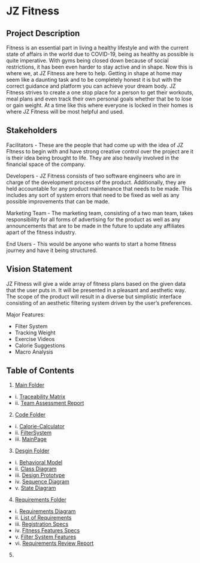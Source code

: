 # JZ Fitness
## Project Description

Fitness is an essential part in living a healthy lifestyle and with the current state of affairs in the world due to COVID-19, being as healthy as possible is quite imperative. With gyms being closed down because of social restrictions, it has been even harder to stay active and in shape. 
Now this is where we, at JZ Fitness are here to help. Getting in shape at home may seem like a daunting task and to be completely honest it is but with the correct guidance and platform you can achieve your dream body. JZ Fitness strives to create a one stop place for a person to get their workouts, meal plans and even track their own personal goals whether that be to lose or gain weight. At a time like this where everyone is locked in their homes is where JZ Fitness will be most helpful and used. 

## Stakeholders

Facilitators - These are the people that had come up with the idea of JZ FItness to begin with and have strong creative control over the project are it is their idea being brought to life. They are also heavily involved in the financial space of the company. 

Developers - JZ Fitness consists of  two software engineers who are in charge of the development process of the product. Additionally, they are held accountable for any product maintenance that needs to be made. This includes any sort of system errors that need to be fixed as well as any possible improvements that can be made. 

Marketing Team - The marketing team, consisting of a two man team, takes responsibility for all forms of advertising for the product as well as any announcements that are to be made in the future to update any affiliates apart of the fitness industry. 

End Users - This would be anyone who wants to start a home fitness journey and have it being structured.

## Vision Statement

JZ Fitness will give a wide array of fitness plans based on the given data that the user puts in. It will be presented in a pleasant and aesthetic way. The scope of the product will result in a diverse but simplistic interface consisting of an aesthetic filtering system driven by the user’s preferences.

Major Features:
* Filter System
* Tracking Weight
* Exercise Videos
* Calorie Suggestions
* Macro Analysis

## Table of Contents

1. [Main Folder](https://github.com/SOFE2720/JZFitness)
* i. [Traceability Matrix](https://github.com/SOFE2720/JZFitness/blob/main/Traceability%20Matrix.xlsx)
* ii. [Team Assessment Report]()
2. [Code Folder](https://github.com/SOFE2720/JZFitness/tree/main/Code)
* i. [Calorie-Calculator](https://github.com/SOFE2720/JZFitness/tree/main/Code/Calorie-Calculator)
* ii. [FilterSystem](https://github.com/SOFE2720/JZFitness/tree/main/Code/FilterSystem)
* iii. [MainPage](https://github.com/SOFE2720/JZFitness/tree/main/Code/MainPage)
3. [Desgin Folder](https://github.com/SOFE2720/JZFitness/tree/main/Design)
* i. [Behavioral Model](https://github.com/SOFE2720/JZFitness/blob/main/Design/Behavioral%20Model.png)
* ii. [Class Diagram](https://github.com/SOFE2720/JZFitness/blob/main/Design/Class%20Diagram.png)
* iii. [Design Prototype](https://github.com/SOFE2720/JZFitness/blob/main/Design/Design%20Prototype.pdf)
* iv. [Sequence Diagram](https://github.com/SOFE2720/JZFitness/blob/main/Design/Sequence%20Diagram.png)
* v. [State Diagram](https://github.com/SOFE2720/JZFitness/blob/main/Design/State%20Diagram.png)
4. [Requirements Folder](https://github.com/SOFE2720/JZFitness/tree/main/Requirements)
* i. [Requirements Diagram](https://github.com/SOFE2720/JZFitness/blob/main/Requirements/Requirements%20Diagram.png)
* ii. [List of Requirements](https://github.com/SOFE2720/JZFitness/blob/main/Requirements/List%20of%20Requirements.pdf)
* iii. [Registration Specs](https://github.com/SOFE2720/JZFitness/blob/main/Requirements/Registration%20Specs.png)
* iv. [Fitness Features Specs](https://github.com/SOFE2720/JZFitness/blob/main/Requirements/Fitness%20Features%20Specs.png)
* v. [Filter System Features](https://github.com/SOFE2720/JZFitness/blob/main/Requirements/Filter%20System%20Specs.png)
* vi. [Requirements Review Report](https://github.com/SOFE2720/JZFitness/blob/main/Requirements/Review%20Report%20-%20Requirements.pdf)
5. 

